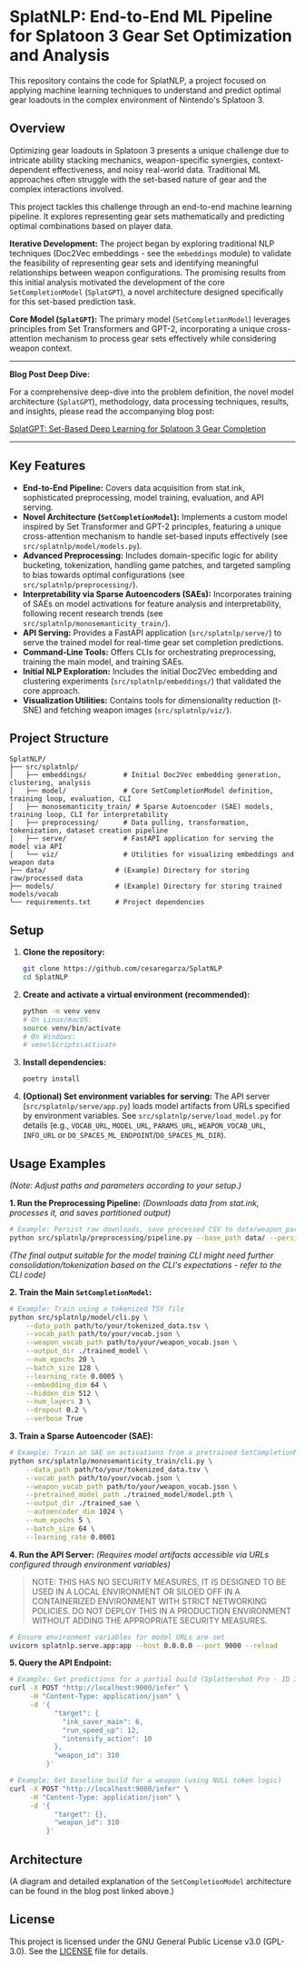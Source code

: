 # SplatNLP: End-to-End ML Pipeline for Splatoon 3 Gear Set Optimization and Analysis

This repository contains the code for SplatNLP, a project focused on applying machine learning techniques to understand and predict optimal gear loadouts in the complex environment of Nintendo's Splatoon 3.

## Overview

Optimizing gear loadouts in Splatoon 3 presents a unique challenge due to intricate ability stacking mechanics, weapon-specific synergies, context-dependent effectiveness, and noisy real-world data. Traditional ML approaches often struggle with the set-based nature of gear and the complex interactions involved.

This project tackles this challenge through an end-to-end machine learning pipeline. It explores representing gear sets mathematically and predicting optimal combinations based on player data.

**Iterative Development:** The project began by exploring traditional NLP techniques (Doc2Vec embeddings - see the `embeddings` module) to validate the feasibility of representing gear sets and identifying meaningful relationships between weapon configurations. The promising results from this initial analysis motivated the development of the core `SetCompletionModel` (`SplatGPT`), a novel architecture designed specifically for this set-based prediction task.

**Core Model (`SplatGPT`):** The primary model (`SetCompletionModel`) leverages principles from Set Transformers and GPT-2, incorporating a unique cross-attention mechanism to process gear sets effectively while considering weapon context.

---

**Blog Post Deep Dive:**

For a comprehensive deep-dive into the problem definition, the novel model architecture (`SplatGPT`), methodology, data processing techniques, results, and insights, please read the accompanying blog post:

[SplatGPT: Set-Based Deep Learning for Splatoon 3 Gear Completion](https://cegarza.com/introducing-splatgpt/)

---

## Key Features

* **End-to-End Pipeline:** Covers data acquisition from stat.ink, sophisticated preprocessing, model training, evaluation, and API serving.
* **Novel Architecture (`SetCompletionModel`):** Implements a custom model inspired by Set Transformer and GPT-2 principles, featuring a unique cross-attention mechanism to handle set-based inputs effectively (see `src/splatnlp/model/models.py`).
* **Advanced Preprocessing:** Includes domain-specific logic for ability bucketing, tokenization, handling game patches, and targeted sampling to bias towards optimal configurations (see `src/splatnlp/preprocessing/`).
* **Interpretability via Sparse Autoencoders (SAEs):** Incorporates training of SAEs on model activations for feature analysis and interpretability, following recent research trends (see `src/splatnlp/monosemanticity_train/`).
* **API Serving:** Provides a FastAPI application (`src/splatnlp/serve/`) to serve the trained model for real-time gear set completion predictions.
* **Command-Line Tools:** Offers CLIs for orchestrating preprocessing, training the main model, and training SAEs.
* **Initial NLP Exploration:** Includes the initial Doc2Vec embedding and clustering experiments (`src/splatnlp/embeddings/`) that validated the core approach.
* **Visualization Utilities:** Contains tools for dimensionality reduction (t-SNE) and fetching weapon images (`src/splatnlp/viz/`).

## Project Structure

```
SplatNLP/
├── src/splatnlp/
│   ├── embeddings/         # Initial Doc2Vec embedding generation, clustering, analysis
│   ├── model/              # Core SetCompletionModel definition, training loop, evaluation, CLI
│   ├── monosemanticity_train/ # Sparse Autoencoder (SAE) models, training loop, CLI for interpretability
│   ├── preprocessing/      # Data pulling, transformation, tokenization, dataset creation pipeline
│   ├── serve/              # FastAPI application for serving the model via API
│   └── viz/                # Utilities for visualizing embeddings and weapon data
├── data/                 # (Example) Directory for storing raw/processed data
├── models/               # (Example) Directory for storing trained models/vocab
└── requirements.txt      # Project dependencies
```

## Setup

1.  **Clone the repository:**
    ```bash
    git clone https://github.com/cesaregarza/SplatNLP
    cd SplatNLP
    ```
2.  **Create and activate a virtual environment (recommended):**
    ```bash
    python -m venv venv
    # On Linux/macOS:
    source venv/bin/activate
    # On Windows:
    # venv\Scripts\activate
    ```
3.  **Install dependencies:**
    ```bash
    poetry install
    ```
4.  **(Optional) Set environment variables for serving:**
    The API server (`src/splatnlp/serve/app.py`) loads model artifacts from URLs specified by environment variables. See `src/splatnlp/serve/load_model.py` for details (e.g., `VOCAB_URL`, `MODEL_URL`, `PARAMS_URL`, `WEAPON_VOCAB_URL`, `INFO_URL` or `DO_SPACES_ML_ENDPOINT`/`DO_SPACES_ML_DIR`).

## Usage Examples

*(Note: Adjust paths and parameters according to your setup.)*

**1. Run the Preprocessing Pipeline:**
*(Downloads data from stat.ink, processes it, and saves partitioned output)*
```bash
# Example: Persist raw downloads, save processed CSV to data/weapon_partitioned.csv
python src/splatnlp/preprocessing/pipeline.py --base_path data/ --persist
```
*(The final output suitable for the model training CLI might need further consolidation/tokenization based on the CLI's expectations - refer to the CLI code)*

**2. Train the Main `SetCompletionModel`:**
```bash
# Example: Train using a tokenized TSV file
python src/splatnlp/model/cli.py \
    --data_path path/to/your/tokenized_data.tsv \
    --vocab_path path/to/your/vocab.json \
    --weapon_vocab_path path/to/your/weapon_vocab.json \
    --output_dir ./trained_model \
    --num_epochs 20 \
    --batch_size 128 \
    --learning_rate 0.0005 \
    --embedding_dim 64 \
    --hidden_dim 512 \
    --num_layers 3 \
    --dropout 0.2 \
    --verbose True
```

**3. Train a Sparse Autoencoder (SAE):**
```bash
# Example: Train an SAE on activations from a pretrained SetCompletionModel
python src/splatnlp/monosemanticity_train/cli.py \
    --data_path path/to/your/tokenized_data.tsv \
    --vocab_path path/to/your/vocab.json \
    --weapon_vocab_path path/to/your/weapon_vocab.json \
    --pretrained_model_path ./trained_model/model.pth \
    --output_dir ./trained_sae \
    --autoencoder_dim 1024 \
    --num_epochs 5 \
    --batch_size 64 \
    --learning_rate 0.0001
```

**4. Run the API Server:**
*(Requires model artifacts accessible via URLs configured through environment variables)*
> NOTE: THIS HAS NO SECURITY MEASURES, IT IS DESIGNED TO BE USED IN A LOCAL ENVIRONMENT OR SILOED OFF IN A CONTAINERIZED ENVIRONMENT WITH STRICT NETWORKING POLICIES. DO NOT DEPLOY THIS IN A PRODUCTION ENVIRONMENT WITHOUT ADDING THE APPROPRIATE SECURITY MEASURES.

```bash
# Ensure environment variables for model URLs are set
uvicorn splatnlp.serve.app:app --host 0.0.0.0 --port 9000 --reload
```

**5. Query the API Endpoint:**
```bash
# Example: Get predictions for a partial build (Splattershot Pro - ID 310)
curl -X POST "http://localhost:9000/infer" \
     -H "Content-Type: application/json" \
     -d '{
           "target": {
             "ink_saver_main": 6,
             "run_speed_up": 12,
             "intensify_action": 10
           },
           "weapon_id": 310
         }'

# Example: Get baseline build for a weapon (using NULL token logic)
curl -X POST "http://localhost:9000/infer" \
     -H "Content-Type: application/json" \
     -d '{
           "target": {},
           "weapon_id": 310
         }'
```

## Architecture

(A diagram and detailed explanation of the `SetCompletionModel` architecture can be found in the blog post linked above.)

## License

This project is licensed under the GNU General Public License v3.0 (GPL-3.0).
See the [LICENSE](LICENSE) file for details.
